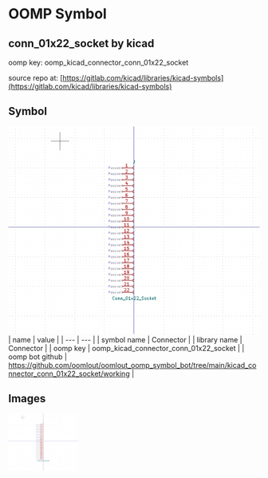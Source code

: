 # OOMP Symbol  
## conn_01x22_socket  by kicad  
  
oomp key: oomp_kicad_connector_conn_01x22_socket  
  
source repo at: [https://gitlab.com/kicad/libraries/kicad-symbols](https://gitlab.com/kicad/libraries/kicad-symbols)  
## Symbol  
  
[![working.png](working_600.png)](working.png)  
| name | value | 
| --- | --- | 
| symbol name | Connector | 
| library name | Connector | 
| oomp key | oomp_kicad_connector_conn_01x22_socket | 
| oomp bot github | https://github.com/oomlout/oomlout_oomp_symbol_bot/tree/main/kicad_connector_conn_01x22_socket/working | 
## Images  
  
[![working.png](working_140.png)](working.png)  
